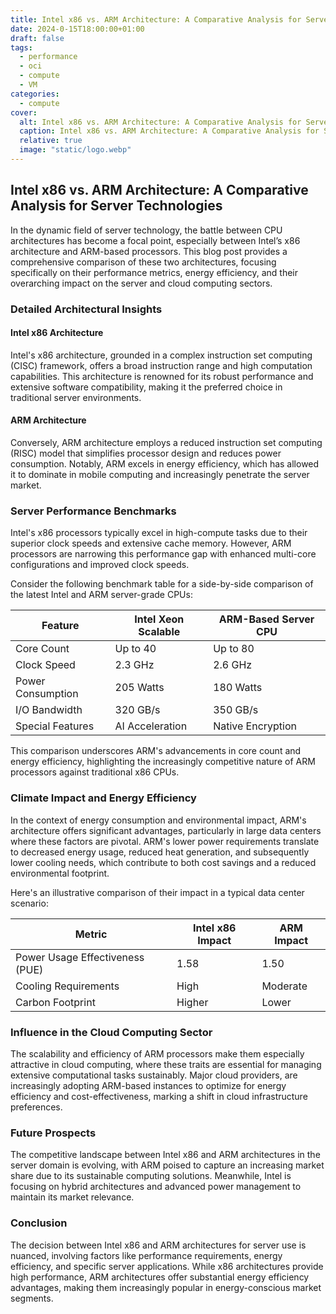 ```yaml
---
title: Intel x86 vs. ARM Architecture: A Comparative Analysis for Server Technologies
date: 2024-0-15T18:00:00+01:00
draft: false
tags:
  - performance
  - oci
  - compute
  - VM
categories:
  - compute
cover:
  alt: Intel x86 vs. ARM Architecture: A Comparative Analysis for Server Technologies
  caption: Intel x86 vs. ARM Architecture: A Comparative Analysis for Server Technologies
  relative: true
  image: "static/logo.webp"
---
```


## Intel x86 vs. ARM Architecture: A Comparative Analysis for Server Technologies

In the dynamic field of server technology, the battle between CPU architectures has become a focal point, especially between Intel’s x86 architecture and ARM-based processors. This blog post provides a comprehensive comparison of these two architectures, focusing specifically on their performance metrics, energy efficiency, and their overarching impact on the server and cloud computing sectors.

### Detailed Architectural Insights

#### Intel x86 Architecture
Intel's x86 architecture, grounded in a complex instruction set computing (CISC) framework, offers a broad instruction range and high computation capabilities. This architecture is renowned for its robust performance and extensive software compatibility, making it the preferred choice in traditional server environments.

#### ARM Architecture
Conversely, ARM architecture employs a reduced instruction set computing (RISC) model that simplifies processor design and reduces power consumption. Notably, ARM excels in energy efficiency, which has allowed it to dominate in mobile computing and increasingly penetrate the server market.

### Server Performance Benchmarks

Intel's x86 processors typically excel in high-compute tasks due to their superior clock speeds and extensive cache memory. However, ARM processors are narrowing this performance gap with enhanced multi-core configurations and improved clock speeds.

Consider the following benchmark table for a side-by-side comparison of the latest Intel and ARM server-grade CPUs:

| Feature             | Intel Xeon Scalable | ARM-Based Server CPU |
|---------------------|---------------------|----------------------|
| Core Count          | Up to 40            | Up to 80             |
| Clock Speed         | 2.3 GHz             | 2.6 GHz              |
| Power Consumption   | 205 Watts           | 180 Watts            |
| I/O Bandwidth       | 320 GB/s            | 350 GB/s             |
| Special Features    | AI Acceleration     | Native Encryption    |

This comparison underscores ARM's advancements in core count and energy efficiency, highlighting the increasingly competitive nature of ARM processors against traditional x86 CPUs.

### Climate Impact and Energy Efficiency

In the context of energy consumption and environmental impact, ARM's architecture offers significant advantages, particularly in large data centers where these factors are pivotal. ARM's lower power requirements translate to decreased energy usage, reduced heat generation, and subsequently lower cooling needs, which contribute to both cost savings and a reduced environmental footprint.

Here's an illustrative comparison of their impact in a typical data center scenario:

| Metric                | Intel x86 Impact | ARM Impact  |
|-----------------------|------------------|-------------|
| Power Usage Effectiveness (PUE) | 1.58        | 1.50        |
| Cooling Requirements  | High             | Moderate    |
| Carbon Footprint      | Higher           | Lower       |

### Influence in the Cloud Computing Sector

The scalability and efficiency of ARM processors make them especially attractive in cloud computing, where these traits are essential for managing extensive computational tasks sustainably. Major cloud providers, are increasingly adopting ARM-based instances to optimize for energy efficiency and cost-effectiveness, marking a shift in cloud infrastructure preferences.

### Future Prospects

The competitive landscape between Intel x86 and ARM architectures in the server domain is evolving, with ARM poised to capture an increasing market share due to its sustainable computing solutions. Meanwhile, Intel is focusing on hybrid architectures and advanced power management to maintain its market relevance.

### Conclusion

The decision between Intel x86 and ARM architectures for server use is nuanced, involving factors like performance requirements, energy efficiency, and specific server applications. While x86 architectures provide high performance, ARM architectures offer substantial energy efficiency advantages, making them increasingly popular in energy-conscious market segments.